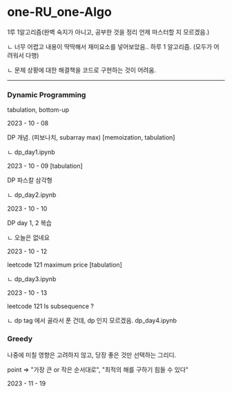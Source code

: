 # one-RU_one-Algo
1루 1알고리즘(완벽 숙지가 아니고, 공부한 것을 정리 언제 마스터할 지 모르겠음.) 

ㄴ 너무 어렵고 내용이 딱딱해서 재미요소를 넣어보았음.. 하루 1 알고리즘. (모두가 어려워서 다행)

ㄴ 문제 상황에 대한 해결책을 코드로 구현하는 것이 어려움.

-------------------------------------------
### Dynamic Programming
  tabulation, bottom-up

2023 - 10 - 08 

DP 개념. (피보나치, subarray max) [memoization, tabulation]

ㄴ dp_day1.ipynb

2023 - 10 - 09 [tabulation]

DP 파스칼 삼각형

ㄴ dp_day2.ipynb

2023 - 10 - 10

DP day 1, 2 복습

ㄴ 오늘은 없네요

2023 - 10 - 12

leetcode 121 maximum price [tabulation]

ㄴ dp_day3.ipynb 

2023 - 10 - 13

leetcode 121 Is subsequence ? 

ㄴ dp tag 에서 골라서 푼 건데, dp 인지 모르겠음. dp_day4.ipynb


### Greedy 

나중에 미칠 영향은 고려하지 않고, 당장 좋은 것만 선택하는 그리디.

point => "가장 큰 or 작은 순서대로", "최적의 해를 구하기 힘들 수 있다"

2023 - 11 - 19 
